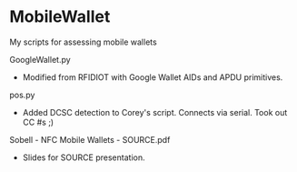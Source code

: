 MobileWallet
============

My scripts for assessing mobile wallets

GoogleWallet.py
 - Modified from RFIDIOT with Google Wallet AIDs and APDU primitives.

pos.py
 - Added DCSC detection to Corey's script. Connects via serial. Took out CC #s ;)

Sobell - NFC Mobile Wallets - SOURCE.pdf
 - Slides for SOURCE presentation.